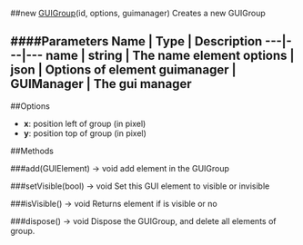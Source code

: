 ##new [GUIGroup](#)(id, options, guimanager)
Creates a new GUIGroup

####Parameters
Name | Type | Description
---|---|---
**name** | string | The name element
**options** | json | Options of element
**guimanager** | GUIManager | The gui manager
---

##Options

* **x**: position left of group (in pixel)
* **y**: position top of group (in pixel)

##Methods

###add(GUIElement) → void
add element in the GUIGroup

###setVisible(bool) → void
Set this GUI element to visible or invisible

###isVisible() → void
Returns element if is visible or no

###dispose() → void
Dispose the GUIGroup, and delete all elements of group.

